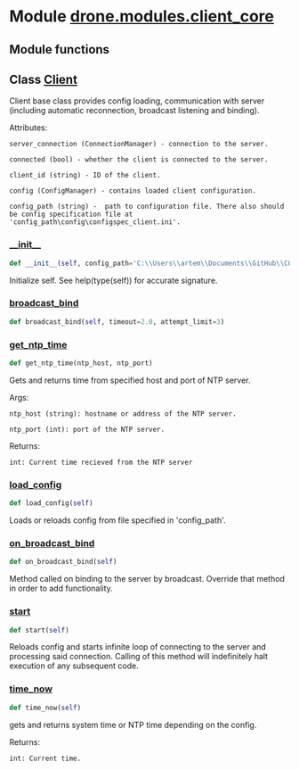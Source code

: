 # Module [drone.modules.client_core](../../../drone/modules/client_core.py)
## Module functions
## Class [Client](../../../drone/modules/client_core.py#L25)
Client base class provides config loading, communication with server (including automatic reconnection, broadcast listening and binding).

Attributes:
    server_connection (ConnectionManager) - connection to the server.
    connected (bool) - whether the client is connected to the server.
    client_id (string) - ID of the client.
    config (ConfigManager) - contains loaded client configuration.
    config_path (string) -  path to configuration file. There also should be config specification file at 'config_path\config\configspec_client.ini'.
### [\_\_init\_\_](../../../drone/modules/client_core.py#L37)
```py
def __init__(self, config_path='C:\\Users\\artem\\Documents\\GitHub\\COEX-clever-swarm\\clever-show\\drone\\modules\\..\\config\\client.ini')
```
Initialize self.  See help(type(self)) for accurate signature.
### [broadcast\_bind](../../../drone/modules/client_core.py#L160)
```py
def broadcast_bind(self, timeout=2.0, attempt_limit=3)
```

### [get\_ntp\_time](../../../drone/modules/client_core.py#L72)
```py
def get_ntp_time(ntp_host, ntp_port)
```
Gets and returns time from specified host and port of NTP server.

Args:
    ntp_host (string): hostname or address of the NTP server.
    ntp_port (int): port of the NTP server.

Returns:
    int: Current time recieved from the NTP server
### [load\_config](../../../drone/modules/client_core.py#L53)
```py
def load_config(self)
```
Loads or reloads config from file specified in 'config_path'.
### [on\_broadcast\_bind](../../../drone/modules/client_core.py#L197)
```py
def on_broadcast_bind(self)
```
Method called on binding to the server by broadcast. Override that method in order to add functionality.
        
### [start](../../../drone/modules/client_core.py#L105)
```py
def start(self)
```
Reloads config and starts infinite loop of connecting to the server and processing said connection. Calling of this method will indefinitely halt execution of any subsequent code.
        
### [time\_now](../../../drone/modules/client_core.py#L93)
```py
def time_now(self)
```
gets and returns system time or NTP time depending on the config.

Returns:
    int: Current time.


